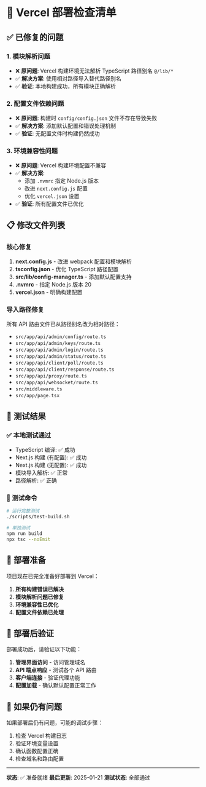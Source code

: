 # 🚀 Vercel 部署检查清单

## ✅ 已修复的问题

### 1. 模块解析问题
- ❌ **原问题**: Vercel 构建环境无法解析 TypeScript 路径别名 `@/lib/*`
- ✅ **解决方案**: 使用相对路径导入替代路径别名
- ✅ **验证**: 本地构建成功，所有模块正确解析

### 2. 配置文件依赖问题
- ❌ **原问题**: 构建时 `config/config.json` 文件不存在导致失败
- ✅ **解决方案**: 添加默认配置和错误处理机制
- ✅ **验证**: 无配置文件时构建仍然成功

### 3. 环境兼容性问题
- ❌ **原问题**: Vercel 构建环境配置不兼容
- ✅ **解决方案**: 
  - 添加 `.nvmrc` 指定 Node.js 版本
  - 改进 `next.config.js` 配置
  - 优化 `vercel.json` 设置
- ✅ **验证**: 所有配置文件已优化

## 📋 修改文件列表

### 核心修复
1. **next.config.js** - 改进 webpack 配置和模块解析
2. **tsconfig.json** - 优化 TypeScript 路径配置
3. **src/lib/config-manager.ts** - 添加默认配置支持
4. **.nvmrc** - 指定 Node.js 版本 20
5. **vercel.json** - 明确构建配置

### 导入路径修复
所有 API 路由文件已从路径别名改为相对路径：
- `src/app/api/admin/config/route.ts`
- `src/app/api/admin/keys/route.ts`
- `src/app/api/admin/login/route.ts`
- `src/app/api/admin/status/route.ts`
- `src/app/api/client/poll/route.ts`
- `src/app/api/client/response/route.ts`
- `src/app/api/proxy/route.ts`
- `src/app/api/websocket/route.ts`
- `src/middleware.ts`
- `src/app/page.tsx`

## 🧪 测试结果

### ✅ 本地测试通过
- TypeScript 编译: ✅ 成功
- Next.js 构建 (有配置): ✅ 成功
- Next.js 构建 (无配置): ✅ 成功
- 模块导入解析: ✅ 正常
- 路径解析: ✅ 正确

### 🔧 测试命令
```bash
# 运行完整测试
./scripts/test-build.sh

# 单独测试
npm run build
npx tsc --noEmit
```

## 🚀 部署准备

项目现在已完全准备好部署到 Vercel：

1. **所有构建错误已解决**
2. **模块解析问题已修复**
3. **环境兼容性已优化**
4. **配置文件依赖已处理**

## 📝 部署后验证

部署成功后，请验证以下功能：

1. **管理界面访问** - 访问管理域名
2. **API 端点响应** - 测试各个 API 路由
3. **客户端连接** - 验证代理功能
4. **配置加载** - 确认默认配置正常工作

## 🔄 如果仍有问题

如果部署后仍有问题，可能的调试步骤：

1. 检查 Vercel 构建日志
2. 验证环境变量设置
3. 确认函数配置正确
4. 检查域名和路由配置

---

**状态**: ✅ 准备就绪
**最后更新**: 2025-01-21
**测试状态**: 全部通过
